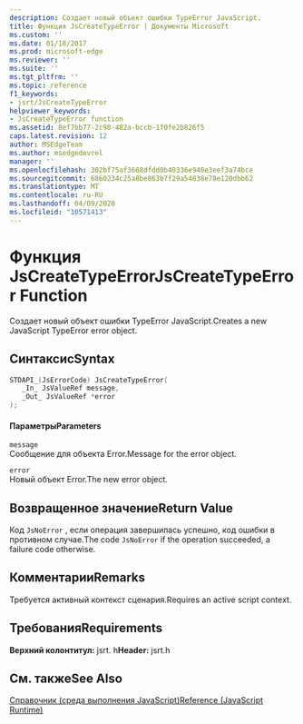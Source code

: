 ```yaml
---
description: Создает новый объект ошибки TypeError JavaScript.
title: Функция JsCreateTypeError | Документы Microsoft
ms.custom: ''
ms.date: 01/18/2017
ms.prod: microsoft-edge
ms.reviewer: ''
ms.suite: ''
ms.tgt_pltfrm: ''
ms.topic: reference
f1_keywords:
- jsrt/JsCreateTypeError
helpviewer_keywords:
- JsCreateTypeError function
ms.assetid: 8ef7bb77-2c98-482a-bccb-1f0fe2b826f5
caps.latest.revision: 12
author: MSEdgeTeam
ms.author: msedgedevrel
manager: ''
ms.openlocfilehash: 302bf75af3668dfdd0b40336e940e3eef3a74bce
ms.sourcegitcommit: 6860234c25a8be863b7f29a54838e78e120dbb62
ms.translationtype: MT
ms.contentlocale: ru-RU
ms.lasthandoff: 04/09/2020
ms.locfileid: "10571413"
---
```

# <span data-ttu-id="5c55d-103">Функция JsCreateTypeError</span><span class="sxs-lookup"><span data-stu-id="5c55d-103">JsCreateTypeError Function</span></span>
<span data-ttu-id="5c55d-104">Создает новый объект ошибки TypeError JavaScript.</span><span class="sxs-lookup"><span data-stu-id="5c55d-104">Creates a new JavaScript TypeError error object.</span></span>  
  
## <span data-ttu-id="5c55d-105">Синтаксис</span><span class="sxs-lookup"><span data-stu-id="5c55d-105">Syntax</span></span>  
  
```cpp  
STDAPI_(JsErrorCode) JsCreateTypeError(  
   _In_ JsValueRef message,  
   _Out_ JsValueRef *error  
);  
```  
  
#### <span data-ttu-id="5c55d-106">Параметры</span><span class="sxs-lookup"><span data-stu-id="5c55d-106">Parameters</span></span>  
 `message`  
 <span data-ttu-id="5c55d-107">Сообщение для объекта Error.</span><span class="sxs-lookup"><span data-stu-id="5c55d-107">Message for the error object.</span></span>  
  
 `error`  
 <span data-ttu-id="5c55d-108">Новый объект Error.</span><span class="sxs-lookup"><span data-stu-id="5c55d-108">The new error object.</span></span>  
  
## <span data-ttu-id="5c55d-109">Возвращенное значение</span><span class="sxs-lookup"><span data-stu-id="5c55d-109">Return Value</span></span>  
 <span data-ttu-id="5c55d-110">Код `JsNoError` , если операция завершилась успешно, код ошибки в противном случае.</span><span class="sxs-lookup"><span data-stu-id="5c55d-110">The code `JsNoError` if the operation succeeded, a failure code otherwise.</span></span>  
  
## <span data-ttu-id="5c55d-111">Комментарии</span><span class="sxs-lookup"><span data-stu-id="5c55d-111">Remarks</span></span>  
 <span data-ttu-id="5c55d-112">Требуется активный контекст сценария.</span><span class="sxs-lookup"><span data-stu-id="5c55d-112">Requires an active script context.</span></span>  
  
## <span data-ttu-id="5c55d-113">Требования</span><span class="sxs-lookup"><span data-stu-id="5c55d-113">Requirements</span></span>  
 <span data-ttu-id="5c55d-114">**Верхний колонтитул:** jsrt. h</span><span class="sxs-lookup"><span data-stu-id="5c55d-114">**Header:** jsrt.h</span></span>  
  
## <span data-ttu-id="5c55d-115">См. также</span><span class="sxs-lookup"><span data-stu-id="5c55d-115">See Also</span></span>  
 [<span data-ttu-id="5c55d-116">Справочник (среда выполнения JavaScript)</span><span class="sxs-lookup"><span data-stu-id="5c55d-116">Reference (JavaScript Runtime)</span></span>](../chakra-hosting/reference-javascript-runtime.md)